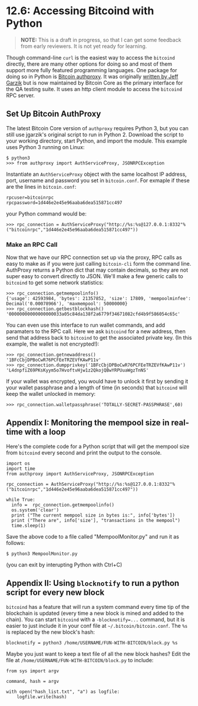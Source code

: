 # 12.6: Accessing Bitcoind with Python

> **NOTE:** This is a draft in progress, so that I can get some feedback from early reviewers. It is not yet ready for learning.

Though command-line `curl` is the easiest way to access the `bitcoind` directly, there are many other options for doing so and most of them support more fully featured programming languages. One package for doing so in Python is [Bitcoin authproxy](https://github.com/bitcoin/bitcoin/blob/master/test/functional/test_framework/authproxy.py). It was originally [written by Jeff Garzik](https://github.com/jgarzik/python-bitcoinrpc) but is now maintained by Bitcoin Core as the primary interface for the QA testing suite. It uses an http client module to access the `bitcoind` RPC server.

## Set Up Bitcoin AuthProxy

The latest Bitcoin Core version of `authproxy` requires Python 3, but you can still use jgarzik's original script to run in Python 2. Download the script to your working directory, start Python, and import the module. This example uses Python 3 running on Linux:
```
$ python3
>>> from authproxy import AuthServiceProxy, JSONRPCException
```
Instantiate an `AuthServiceProxy` object with the same localhost IP address, port, username and password you set in `bitcoin.conf`. For exmaple if these are the lines in `bitcoin.conf`:
```
rpcuser=bitcoinrpc
rpcpassword=1d446e2e45e96aaba6dea515871cc497
```
your Python command would be:
```
>>> rpc_connection = AuthServiceProxy("http://%s:%s@127.0.0.1:8332"%("bitcoinrpc","1d446e2e45e96aaba6dea515871cc497"))

```

### Make an RPC Call

Now that we have our RPC connection set up via the proxy, RPC calls as easy to make as if you were just calling `bitcoin-cli` form the command line. AuthProxy returns a Python dict that may contain decimals, so they are not super easy to convert directly to JSON. We'll make a few generic calls to `bitcoind` to get some network statistics:
```
>>> rpc_connection.getmempoolinfo()
{'usage': 42593984, 'bytes': 21357852, 'size': 17809, 'mempoolminfee': Decimal('0.00078966'), 'maxmempool': 50000000}
>>> rpc_connection.getbestblockhash()
'00000000000000000033a05c84da138f2a6779f34671082cfd4b9f586054c65c'
```
You can even use this interface to run wallet commands, and add paramaters to the RPC call. Here we ask `bitcoind` for a new address, then send that address back to `bitcoind` to get the associated private key. (In this example, the wallet is not encrypted!):
```
>>> rpc_connection.getnewaddress()
'1BFcCbjDPBoCwR76PCFEeTRZEVfKAwP11v'
>>> rpc_connection.dumpprivkey('1BFcCbjDPBoCwR76PCFEeTRZEVfKAwP11v')
'L4dnpfiZ69PKsKyym5o7HvoftvHjw1z2QkojQBwYRPUuaWgzTnNS'
```
If your wallet was encrypted, you would have to unlock it first by sending it your wallet passphrase and a length of time (in seconds) that `bitcoind` will keep the wallet unlocked in memory:
```
>>> rpc_connection.walletpassphrase('TOTALLY-SECRET-PASSPHRASE',60)
```

## Appendix I: Monitoring the mempool size in real-time with a loop

Here's the complete code for a Python script that will get the mempool size from `bitcoind` every second and print the output to the console.
```
import os
import time
from authproxy import AuthServiceProxy, JSONRPCException

rpc_connection = AuthServiceProxy("http://%s:%s@127.0.0.1:8332"%("bitcoinrpc","1d446e2e45e96aaba6dea515871cc497"))

while True:
  info =  rpc_connection.getmempoolinfo()
  os.system('clear')
  print ("The current mempool size in bytes is:", info['bytes'])
  print ("There are", info['size'], "transactions in the mempool")
  time.sleep(1)
```
Save the above code to a file called "MempoolMonitor.py" and run it as follows:
```
$ python3 MempoolMonitor.py
```
(you can exit by interupting Python with Ctrl+C) 


## Appendix II: Using `blocknotify` to run a python script for every new block

`bitcoind` has a feature that will run a system command every time tip of the blockchain is updated (every time a new block is mined and added to the chain). You can start `bitcoind` with a `-blocknotify=...` command, but it is easier to just include it in your conf file at `~/.bitcoin/bitcoin.conf`. The `%s` is replaced by the new block's hash:
```
blocknotify = python3 /home/USERNAME/FUN-WITH-BITCOIN/block.py %s
```
Maybe you just want to keep a text file of all the new block hashes? Edit the file at `/home/USERNAME/FUN-WITH-BITCOIN/block.py` to include:
```
from sys import argv

command, hash = argv

with open("hash_list.txt", "a") as logfile:
    logfile.write(hash)
```

